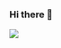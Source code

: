 ### Hi there 👋

<!--
**warscraft360/warscraft360** is a ✨ _special_ ✨ repository because its `README.md` (this file) appears on your GitHub profile.

Here are some ideas to get you started:

- 🔭 I’m currently working on ...
- 🌱 I’m currently learning ...
- 👯 I’m looking to collaborate on ...
- 🤔 I’m looking for help with ...
- 💬 Ask me about ...
- 📫 How to reach me: ...
- ⚡ Fun fact: ...
-->
<img src="https://github-readme-stats.vercel.app/api?username=warscraft360&&show_icons=true&title_color=ffffff&icon_color=bb2acf&text_color=daf7dc&bg_color=151515">
